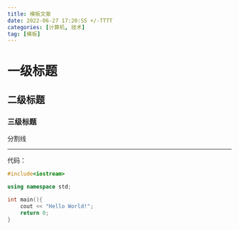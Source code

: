 ```yaml
---
title: 模板文章
date: 2022-06-27 17:20:SS +/-TTTT
categories: [计算机, 技术]
tag: [模板]
---
```


# 一级标题

## 二级标题

### 三级标题

分割线
- - - -

代码：
```cpp
#include<iostream>

using namespace std;

int main(){
    cout << "Hello World!";
    return 0;
}
```